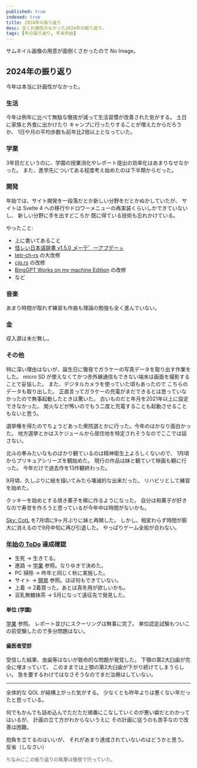 ```yaml
---
published: true
indexed: true
title: 2024年の振り返り
desc: 全く計画性のなかった2024年の振り返り。
tags: [年の振り返り, 年末年始]
---
```


サムネイル画像の用意が面倒くさかったので No Image。

## 2024年の振り返り

今年は本当に計画性がなかった。

### 生活

今年は例年に比べて無駄な徹夜が減って生活習慣が改善された気がする。
土日に家族と外食に出かけたり キャンプに行ったりすることが増えたからだろうか、
1日や月の平均歩数も前年比2倍以上となっていた。

### 学業

3年目だというのに、学園の授業消化やレポート提出の効率化はあまりなせなかった。
また、進学先についてある程度考え始めたのは下半期からだった。

### 開発

年始では、サイト開発を一段落だとか新しい分野をだとかぬかしていたが、
サイトは Svelte 4 への移行やドロワーメニューの再実装くらいしかできていないし、
新しい分野に手を出すどころか 既に得ている技術も忘れかけている。

やったこと:

- 上に書いてあること
- [怪レい日本语辞畫 v1.5.0 乄一亍゛一アプデーㇳ](https://github.com/Rinrin0413/Ayashiy-Nipongo-Dic/releases/tag/v1.5.0)
- [tetr-ch-rs](https://github.com/Rinrin0413/tetr-ch-rs) の大改修
- [cjp.rs](https://github.com/Rinrin0413/cjp-rs) の改修
- [BingGPT Works on my machine Edition](https://github.com/Rinrin0413/BingGPT_WE) の改修
- など

### 音楽

あまり時間が取れず練習も作曲も理論の勉強も全く進んでいない。

### 金

収入源は未だ無し。

### その他

特に深い理由はないが、誕生日に徹夜でガラケーの写真データを取り出す作業をした。
micro SD が使えなくてかつ赤外線通信もできない端末は画面を撮影することで妥協した。
また、デジタルカメラを使っていた頃もあったので こちらのデータも取り出した。
正直言ってガラケーの充電がまだできるとは思っていなかったので無事起動したときは驚いた。
古いものだと年月を2021年以上に設定できなかった。
発火などが怖いのでもう二度と充電することも起動させることもないと思う。

選挙権を得たのでちょうどあった衆院選とかに行った。今年のはかなり面白かった。
地方選挙とかはスケジュールから居住地を特定されそうなのでここでは話さない。

北斗の拳みたいなものばかり観ているのは精神衛生上よろしくないので、
1月頃からプリキュアシリーズを観始めた。
現行の作品は妹と観ていて映画も観に行った。
今年だけで過去作を13作観終わった。

9月頃、久しぶりに絵を描いてみたら壊滅的な出来だった。
リハビリとして練習を始めた。

クッキーを始めとする焼き菓子を稀に作るようになった。
自分は和菓子が好きなので寿甘を作ろうと思っているが今年中は時間がないかも。

[Sky: CotL](https://thatskygame.com) を7月頃に9ヶ月ぶりに妹と再開した。
しかし、相変わらず時間が膨大に消えるので9月中旬に再び引退した。
やっぱりゲーム全般が合わない。

### [年始の ToDo](./20240101#具体的todo) 達成確認

- 生死 -> 生きてる。
- 進路 -> [学業](#学業) 参照。なりゆきで決めた。
- PC 掃除 -> 昨年と同じく秋に実施した。
- サイト -> [開発](#開発) 参照。ほぼ何もできていない。
- 上着 -> 2着買った。あとは真冬用が欲しいかも。
- 豆乳無糖抹茶 -> 5月になって遠征先で発見した。

#### 単位 (学園)

[学業](#学業) 参照。
レポート並びにスクーリングは無事に完了。
単位認定試験もついこの前受験したので多分問題はない。

#### 歯医者受診

受信した結果、虫歯等はないが致命的な問題が発覚した。
下顎の第2大臼歯が完全に埋まっていて、
このままでは上顎の第2大臼歯が下がり続けてしまうらしい。
急を要するわけではなさそうなのでまだ治療はしていない。

---

全体的な QOL が結構上がった気がする。
少なくとも昨年よりは悪くない年だったと思っている。

何でもかんでも詰め込んでただただ順番にこなしていくのが悪い癖だとわかってはいるが、
計画の立て方がわからないうえに その計画に従うのも苦手なので改善は困難。

抱負を立てるのはいいが、
それがあまり達成されていないのはどうかと思う。  
反省（しなさい）

<span style="font-size: 13px; opacity: 0.7">ちなみにこの振り返りの執筆は徹夜で行っていた。</span>

